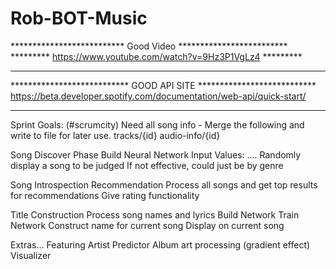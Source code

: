 # Rob-BOT-Music

************************** Good Video *************************
********* https://www.youtube.com/watch?v=9Hz3P1VgLz4 *********
***************************************************************

*************************** GOOD API SITE ***************************
https://beta.developer.spotify.com/documentation/web-api/quick-start/
*********************************************************************

Sprint Goals: (#scrumcity)
  Need all song info - Merge the following and write to file for later use.
    tracks/{id}
    audio-info/{id}
    
  Song Discover Phase
    Build Neural Network
    Input Values: ....
    Randomly display a song to be judged
      If not effective, could just be by genre
  
  Song Introspection Recommendation
    Process all songs and get top results for recommendations
    Give rating functionality
    
  Title Construction
    Process song names and lyrics
    Build Network
    Train Network
    Construct name for current song
    Display on current song
  
  Extras...
    Featuring Artist Predictor
    Album art processing (gradient effect)
    Visualizer
